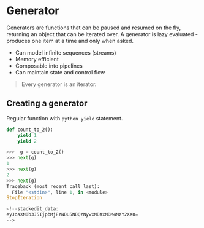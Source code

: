 # Generator
Generators are functions that can be paused and resumed on the fly, returning an object that can be iterated over.
A generator is lazy evaluated - produces one item at a time and only when asked.

 - Can model infinite sequences (streams)
 - Memory efficient
 - Composable into pipelines
 - Can maintain state and control flow

> Every generator is an iterator.

## Creating a generator
Regular function with ```python
yield``` statement.
```python
def count_to_2():
	yield 1
	yield 2
```
```python
>>>  g = count_to_2()
>>> next(g)
1
>>> next(g)
2
>>> next(g)
Traceback (most recent call last):
  File "<stdin>", line 1, in <module>
StopIteration

<!--stackedit_data:
eyJoaXN0b3J5IjpbMjEzNDU5NDQzNywxMDAxMDM4MzY2XX0=
-->